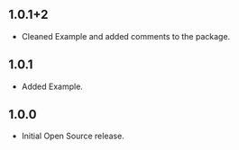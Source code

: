 ## 1.0.1+2

- Cleaned Example and added comments to the package.

## 1.0.1

- Added Example.

## 1.0.0

- Initial Open Source release.
